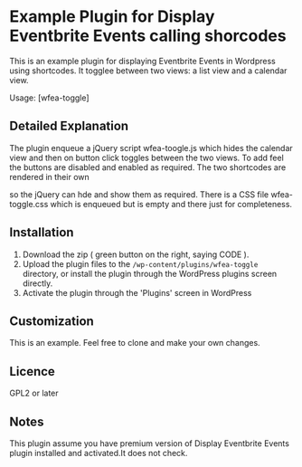# Example Plugin for Display Eventbrite Events calling shorcodes #
This is an example plugin for displaying Eventbrite Events in Wordpress using shortcodes.
It togglee between two views: a list view and a calendar view.

Usage: [wfea-toggle]

## Detailed Explanation ##
The plugin enqueue a jQuery script wfea-toogle.js  which hides the calendar view and then on button click toggles between the two views.
To add feel the buttons are disabled and enabled as required.
The two shortcodes are rendered in their own <div> so the jQuery can hde and show them as required.
There is a CSS file wfea-toggle.css which is enqueued but is empty and there just for completeness.


## Installation ##
1. Download the zip ( green button on the right, saying CODE ).
2. Upload the plugin files to the `/wp-content/plugins/wfea-toggle` directory, or install the plugin through the WordPress plugins screen directly.
3. Activate the plugin through the 'Plugins' screen in WordPress

## Customization ##
This is an example. Feel free to clone and make your own changes.

## Licence ##
GPL2 or later

## Notes ##
This plugin assume you have premium version of Display Eventbrite Events plugin installed and activated.It does not check.

